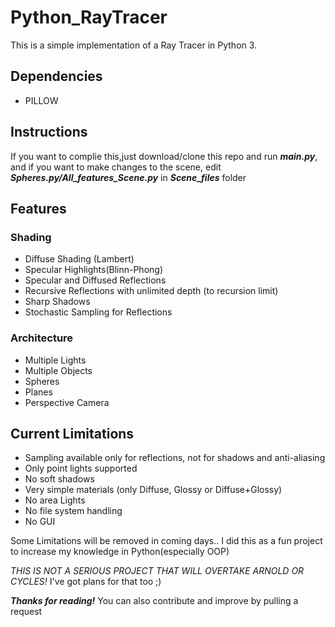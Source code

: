 # Python_RayTracer

This is a simple implementation of a Ray Tracer in Python 3.

## Dependencies
* PILLOW

## Instructions
If you want to complie this,just download/clone this repo and run ___main.py___, and if you want to make changes to the scene, edit ___Spheres.py/All_features_Scene.py___ in ___Scene_files___ folder

## Features
### Shading
* Diffuse Shading (Lambert)
* Specular Highlights(Blinn-Phong)
* Specular and Diffused Reflections
* Recursive Reflections with unlimited depth (to recursion limit)
* Sharp Shadows
* Stochastic Sampling for Reflections

### Architecture
* Multiple Lights
* Multiple Objects
* Spheres
* Planes
* Perspective Camera

## Current Limitations
* Sampling available only for reflections, not for shadows and anti-aliasing
* Only point lights supported
* No soft shadows
* Very simple materials (only Diffuse, Glossy or Diffuse+Glossy)
* No area Lights
* No file system handling 
* No GUI

Some Limitations will be removed in coming days..
I did this as a fun project to increase my knowledge in Python(especially OOP)

_THIS IS NOT A SERIOUS PROJECT THAT WILL OVERTAKE ARNOLD OR CYCLES!_
I've got plans for that too ;) 

___Thanks for reading!___
You can also contribute and improve by pulling a request
